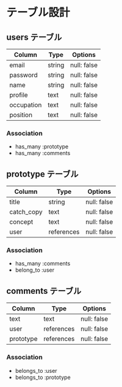 

# テーブル設計

## users テーブル

| Column     | Type   | Options     |
| ---------- | ------ | ----------- |
| email      | string | null: false |
| password   | string | null: false |
| name       | string | null: false |
| profile    | text   | null: false |
| occupation | text   | null: false |
| position   | text   | null: false |

### Association

- has_many :prototype
- has_many :comments

## prototype テーブル

| Column     | Type       | Options     |
| ---------- | ---------- | ----------- |
| title      | string     | null: false |
| catch_copy | text       | null: false |
| concept    | text       | null: false |
| user       | references | null: false |

### Association

- has_many :comments
- belong_to :user

## comments テーブル

| Column     | Type       | Options     |
| ---------- | ---------- | ----------- |
| text       | text       | null: false |
| user       | references | null: false |
| prototype  | references | null: false |

### Association

- belongs_to :user
- belongs_to :prototype

